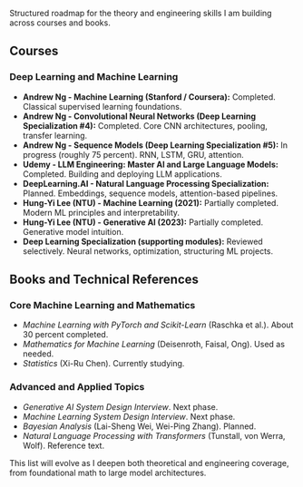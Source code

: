 Structured roadmap for the theory and engineering skills I am building across courses and books.

## Courses

### Deep Learning and Machine Learning

- **Andrew Ng - Machine Learning (Stanford / Coursera):** Completed. Classical supervised learning foundations.
- **Andrew Ng - Convolutional Neural Networks (Deep Learning Specialization #4):** Completed. Core CNN architectures, pooling, transfer learning.
- **Andrew Ng - Sequence Models (Deep Learning Specialization #5):** In progress (roughly 75 percent). RNN, LSTM, GRU, attention.
- **Udemy - LLM Engineering: Master AI and Large Language Models:** Completed. Building and deploying LLM applications.
- **DeepLearning.AI - Natural Language Processing Specialization:** Planned. Embeddings, sequence models, attention-based pipelines.
- **Hung-Yi Lee (NTU) - Machine Learning (2021):** Partially completed. Modern ML principles and interpretability.
- **Hung-Yi Lee (NTU) - Generative AI (2023):** Partially completed. Generative model intuition.
- **Deep Learning Specialization (supporting modules):** Reviewed selectively. Neural networks, optimization, structuring ML projects.

## Books and Technical References

### Core Machine Learning and Mathematics

- *Machine Learning with PyTorch and Scikit-Learn* (Raschka et al.). About 30 percent completed.
- *Mathematics for Machine Learning* (Deisenroth, Faisal, Ong). Used as needed.
- *Statistics* (Xi-Ru Chen). Currently studying.

### Advanced and Applied Topics

- *Generative AI System Design Interview*. Next phase.
- *Machine Learning System Design Interview*. Next phase.
- *Bayesian Analysis* (Lai-Sheng Wei, Wei-Ping Zhang). Planned.
- *Natural Language Processing with Transformers* (Tunstall, von Werra, Wolf). Reference text.

This list will evolve as I deepen both theoretical and engineering coverage, from foundational math to large model architectures.
